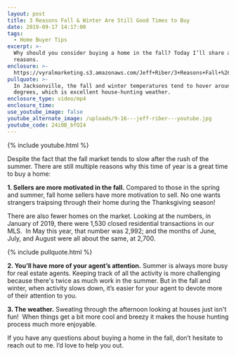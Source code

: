 ```yaml
---
layout: post
title: 3 Reasons Fall & Winter Are Still Good Times to Buy
date: 2019-09-17 14:17:00
tags:
  - Home Buyer Tips
excerpt: >-
  Why should you consider buying a home in the fall? Today I’ll share a few good
  reasons.
enclosure: >-
  https://vyralmarketing.s3.amazonaws.com/Jeff+Riber/3+Reasons+Fall+%26+Winter+Are+Still+Good+Times+to+Buy.mp4
pullquote: >-
  In Jacksonville, the fall and winter temperatures tend to hover around 72
  degrees, which is excellent house-hunting weather.
enclosure_type: video/mp4
enclosure_time:
use_youtube_image: false
youtube_alternate_image: /uploads/9-16---jeff-riber---youtube.jpg
youtube_code: 24i0B_bfOI4
---
```


{% include youtube.html %}

Despite the fact that the fall market tends to slow after the rush of the summer. There are still multiple reasons why this time of year is a great time to buy a home:

**1\. Sellers are more motivated in the fall.** Compared to those in the spring and summer, fall home sellers have more motivation to sell. No one wants strangers traipsing through their home during the Thanksgiving season\!

There are also fewer homes on the market. Looking at the numbers, in January of 2019, there were 1,530 closed residential transactions in our MLS. &nbsp;In May this year, that number was 2,992; and the months of June, July, and August were all about the same, at 2,700.

{% include pullquote.html %}

**2\. You’ll have more of your agent’s attention.** Summer is always more busy for real estate agents. Keeping track of all the activity is more challenging because there's twice as much work in the summer. But in the fall and winter, when activity slows down, it’s easier for your agent to devote more of their attention to you.

**3\. The weather.** Sweating through the afternoon looking at houses just isn't fun\! &nbsp;When things get a bit more cool and breezy it makes the house hunting process much more enjoyable.

If you have any questions about buying a home in the fall, don’t hesitate to reach out to me. I’d love to help you out.